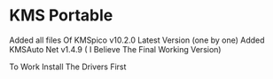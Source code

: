 # KMS Portable

Added all files Of KMSpico v10.2.0 Latest Version (one by one)
Added KMSAuto Net v1.4.9 ( I Believe The Final Working Version)

To Work Install The Drivers First
